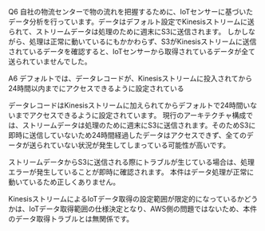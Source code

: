 Q6
自社の物流センターで物の流れを把握するために、IoTセンサーに基づいたデータ分析を行っています。データはデフォルト設定でKinesisストリームに送られて、ストリームデータは処理のために週末にS3に送信されます。
しかしながら、処理は正常に動いているにもかかわらず、S3がKinesisストリームに送信されているデータを確認すると、IoTセンサーから取得されているデータが全て送られていませんでした。

A6
デフォルトでは、データレコードが、Kinesisストリームに投入されてから24時間以内までにアクセスできるように設定されている

データレコードはKinesisストリームに加えられてからデフォルトで24時間いないまでアクセスできるように設定されています。
現行のアーキテクチャ構成では、ストリームデータは処理のために週末にS3に送信されます。そのためS3に即時に送信していないため24時間経過したデータはアクセスできず、全てのデータが送られていない状況が発生してしまっている可能性が高いです。

ストリームデータからS3に送信される際にトラブルが生じている場合は、処理エラーが発生していることが即時に確認されます。
本件はデータ処理が正常に動いているため正しくありません。

KinesisストリームによるIoTデータ取得の設定範囲が限定的になっているかどうかは、IoTデータ取得範囲の仕様決定となり、AWS側の問題ではないため、本件のデータ取得トラブルとは無関係です。